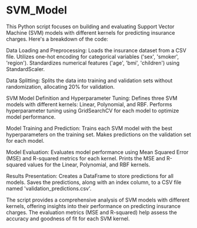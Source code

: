 # SVM_Model
This Python script focuses on building and evaluating Support Vector Machine (SVM) models with different kernels for predicting insurance charges. 
Here's a breakdown of the code:

Data Loading and Preprocessing:
Loads the insurance dataset from a CSV file.
Utilizes one-hot encoding for categorical variables ('sex', 'smoker', 'region').
Standardizes numerical features ('age', 'bmi', 'children') using StandardScaler.

Data Splitting:
Splits the data into training and validation sets without randomization, allocating 20% for validation.

SVM Model Definition and Hyperparameter Tuning:
Defines three SVM models with different kernels: Linear, Polynomial, and RBF.
Performs hyperparameter tuning using GridSearchCV for each model to optimize model performance.

Model Training and Prediction:
Trains each SVM model with the best hyperparameters on the training set.
Makes predictions on the validation set for each model.

Model Evaluation:
Evaluates model performance using Mean Squared Error (MSE) and R-squared metrics for each kernel.
Prints the MSE and R-squared values for the Linear, Polynomial, and RBF kernels.

Results Presentation:
Creates a DataFrame to store predictions for all models.
Saves the predictions, along with an index column, to a CSV file named 'validation_predictions.csv'.

The script provides a comprehensive analysis of SVM models with different kernels, offering insights into their performance on predicting insurance charges. The evaluation metrics (MSE and R-squared) help assess the accuracy and goodness of fit for each SVM kernel.
